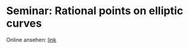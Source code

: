 # Seminar: Rational points on elliptic curves

Online ansehen: [link](http://quoteme.github.io/rpoec/presentation)
